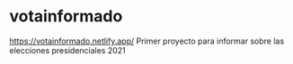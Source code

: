 # votainformado
https://votainformado.netlify.app/
Primer proyecto para informar sobre las elecciones presidenciales 2021
